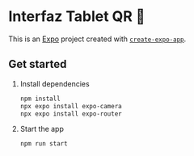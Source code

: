 # Interfaz Tablet QR 👋

This is an [Expo](https://expo.dev) project created with [`create-expo-app`](https://www.npmjs.com/package/create-expo-app).

## Get started

1. Install dependencies

   ```bash
   npm install
   npx expo install expo-camera
   npx expo install expo-router
   ```

2. Start the app

   ```bash
   npm run start
   ```
